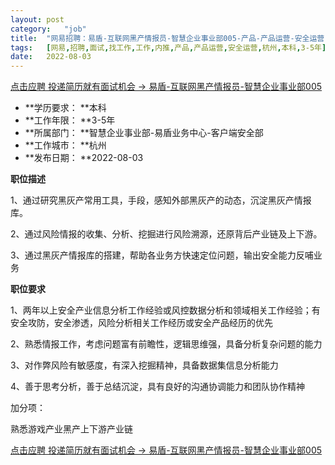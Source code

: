 ```yaml
---
layout:	post
category:	"job"
title:	"网易招聘：易盾-互联网黑产情报员-智慧企业事业部005-产品-产品运营-安全运营-杭州本科3-5年"
tags:	[网易,招聘,面试,找工作,工作,内推,产品,产品运营,安全运营,杭州,本科,3-5年]
date:	2022-08-03
---
```


[点击应聘 投递简历就有面试机会 ->  易盾-互联网黑产情报员-智慧企业事业部005](http://mobile.bole.netease.com/bole/boleDetail?id=42073&employeeId=346f03c3cda5f04c&key=all)



- **学历要求： **本科
- **工作年限： **3-5年
- **所属部门： **智慧企业事业部-易盾业务中心-客户端安全部
- **工作城市： **杭州
- **发布日期： **2022-08-03



**职位描述**

1、通过研究黑灰产常用工具，手段，感知外部黑灰产的动态，沉淀黑灰产情报库。

2、通过风险情报的收集、分析、挖掘进行风险溯源，还原背后产业链及上下游。

3、通过黑灰产情报库的搭建，帮助各业务方快速定位问题，输出安全能力反哺业务



**职位要求**

1、两年以上安全产业信息分析工作经验或风控数据分析和领域相关工作经验；有安全攻防，安全渗透，风险分析相关工作经历或安全产品经历的优先

2、熟悉情报工作，考虑问题富有前瞻性，逻辑思维强，具备分析复杂问题的能力 

3、对作弊风险有敏感度，有深入挖掘精神，具备数据集信息分析能力

4、善于思考分析，善于总结沉淀，具有良好的沟通协调能力和团队协作精神

加分项：

熟悉游戏产业黑产上下游产业链



[点击应聘 投递简历就有面试机会 ->  易盾-互联网黑产情报员-智慧企业事业部005](http://mobile.bole.netease.com/bole/boleDetail?id=42073&employeeId=346f03c3cda5f04c&key=all)